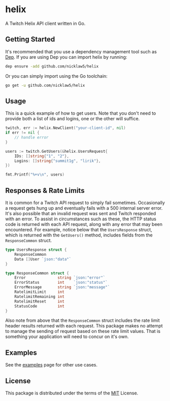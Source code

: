 # helix

A Twitch Helix API client written in Go.

## Getting Started

It's recommended that you use a dependency management tool such as [Dep](https://github.com/golang/dep). If you are using Dep you can import helix by running:

```bash
dep ensure -add github.com/nicklaw5/helix
```

Or you can simply import using the Go toolchain:

```bash
go get -u github.com/nicklaw5/helix
```

## Usage

This is a quick example of how to get users. Note that you don't need to provide both a list of ids and logins, one or the other will suffice.

```go
twitch, err := helix.NewClient("your-client-id", nil)
if err != nil {
    // handle error
}

users := twitch.GetUsers(&helix.UsersRequest{
    IDs: []string{"1", "2"},
    Logins: []string{"summit1g", "lirik"},
})

fmt.Printf("%+v\n", users)
```

## Responses & Rate Limits

It is common for a Twitch API request to simply fail sometimes. Occasionally a request gets hung up and eventually fails with a 500 internal server error. It's also possible that an invalid request was sent and Twitch responded with an error. To assist in circumstances such as these, the HTTP status code is returned with each API request, along with any error that may been encountered. For example, notice below that the `UsersResponse` struct, which is returned with the `GetUsers()` method, includes fields from the `ResponseCommon` struct.

```go
type UsersResponse struct {
    ResponseCommon
    Data []User `json:"data"`
}

type ResponseCommon struct {
    Error              string `json:"error"`
    ErrorStatus        int    `json:"status"`
    ErrorMessage       string `json:"message"`
    RatelimitLimit     int
    RatelimitRemaining int
    RatelimitReset     int
    StatusCode         int
}
```

Also note from above that the `ResponseCommon` struct includes the rate limit header results returned with each request. This package makes no attempt to manage the sending of request based on these rate limit values. That is something your application will need to concur on it's own.

## Examples

See the [examples](examples) page for other use cases.

## License

This package is distributed under the terms of the [MIT](License) License.
